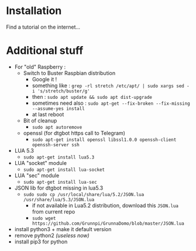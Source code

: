 # Installation

Find a tutorial on the internet...

# Additional stuff

* For "old" Raspberry :
    * Switch to Buster Raspbian distribution
        * Google it !
        * something like : ``grep -rl stretch /etc/apt/ | sudo xargs sed -i 's/stretch/buster/g'``
        * then : ``sudo apt update && sudo apt dist-upgrade``
        * sometimes need also : ``sudo apt-get --fix-broken --fix-missing --assume-yes install``
        * at last reboot
    * Bit of cleanup
        * ``sudo apt autoremove``
    * openssl (for dtgbot https call to Telegram)
        * ``sudo apt-get install openssl libssl1.0.0 openssh-client openssh-server ssh``
* LUA 5.3
    * ``sudo apt-get install lua5.3``
* LUA "socket" module
    * ``sudo apt-get install lua-socket``
* LUA "sec" module
    * ``sudo apt-get install lua-sec``
* JSON lib for dtgbot missing in lua5.3
    * ``sudo sudo cp /usr/local/share/lua/5.2/JSON.lua /usr/share/lua/5.3/JSON.lua``
        * if not available in Lua5.2 distribution, download this ``JSON.lua`` from current repo
        * ``sudo wget https://github.com/Grunnpi/GrunnaDomo/blob/master/JSON.lua``
* install python3 + make it default version
* remove python2 _(useless now)_
* install pip3 for python
